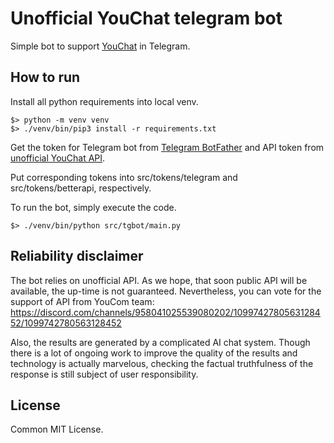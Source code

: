 # Unofficial YouChat telegram bot

Simple bot to support [YouChat](you.com) in Telegram.

## How to run

Install all python requirements into local venv.
```commandline
$> python -m venv venv
$> ./venv/bin/pip3 install -r requirements.txt
```

Get the token for Telegram bot from [Telegram BotFather](https://t.me/BotFather) 
and API token from [unofficial YouChat API](https://api.betterapi.net/about/).

Put corresponding tokens into src/tokens/telegram and src/tokens/betterapi, respectively.

To run the bot, simply execute the code.
```commandline
$> ./venv/bin/python src/tgbot/main.py 
```

## Reliability disclaimer

The bot relies on unofficial API. As we hope, that soon public API will be available, the up-time is not guaranteed. 
Nevertheless, you can vote for the support of API from YouCom team: https://discord.com/channels/958041025539080202/1099742780563128452/1099742780563128452 

Also, the results are generated by a complicated AI chat system. 
Though there is a lot of ongoing work to improve the quality of the results and technology is actually marvelous, 
checking the factual truthfulness of the response is still subject of user responsibility.

## License

Common MIT License.
